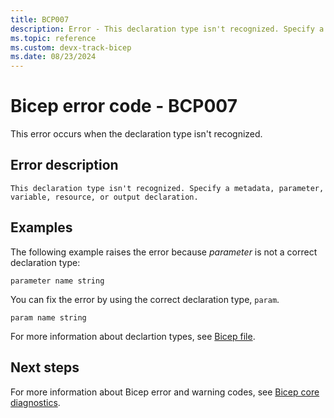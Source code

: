 ```yaml
---
title: BCP007
description: Error - This declaration type isn't recognized. Specify a metadata, parameter, variable, resource, or output declaration.
ms.topic: reference
ms.custom: devx-track-bicep
ms.date: 08/23/2024
---
```


# Bicep error code - BCP007

This error occurs when the declaration type isn't recognized.

## Error description

`This declaration type isn't recognized. Specify a metadata, parameter, variable, resource, or output declaration.`

## Examples

The following example raises the error because *parameter* is not a correct declaration type:

```bicep
parameter name string 
```

You can fix the error by using the correct declaration type, `param`.  

```bicep
param name string 
```

For more information about declartion types, see [Bicep file](../file.md).

## Next steps

For more information about Bicep error and warning codes, see [Bicep core diagnostics](../bicep-core-diagnostics.md).
